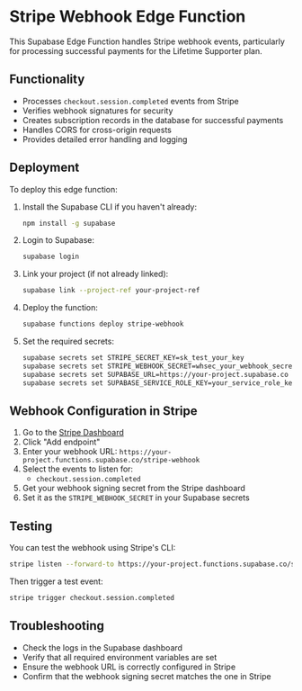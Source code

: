 # Stripe Webhook Edge Function

This Supabase Edge Function handles Stripe webhook events, particularly for processing successful payments for the Lifetime Supporter plan.

## Functionality

- Processes `checkout.session.completed` events from Stripe
- Verifies webhook signatures for security
- Creates subscription records in the database for successful payments
- Handles CORS for cross-origin requests
- Provides detailed error handling and logging

## Deployment

To deploy this edge function:

1. Install the Supabase CLI if you haven't already:
   ```bash
   npm install -g supabase
   ```

2. Login to Supabase:
   ```bash
   supabase login
   ```

3. Link your project (if not already linked):
   ```bash
   supabase link --project-ref your-project-ref
   ```

4. Deploy the function:
   ```bash
   supabase functions deploy stripe-webhook
   ```

5. Set the required secrets:
   ```bash
   supabase secrets set STRIPE_SECRET_KEY=sk_test_your_key
   supabase secrets set STRIPE_WEBHOOK_SECRET=whsec_your_webhook_secret
   supabase secrets set SUPABASE_URL=https://your-project.supabase.co
   supabase secrets set SUPABASE_SERVICE_ROLE_KEY=your_service_role_key
   ```

## Webhook Configuration in Stripe

1. Go to the [Stripe Dashboard](https://dashboard.stripe.com/webhooks)
2. Click "Add endpoint"
3. Enter your webhook URL: `https://your-project.functions.supabase.co/stripe-webhook`
4. Select the events to listen for:
   - `checkout.session.completed`
5. Get your webhook signing secret from the Stripe dashboard
6. Set it as the `STRIPE_WEBHOOK_SECRET` in your Supabase secrets

## Testing

You can test the webhook using Stripe's CLI:

```bash
stripe listen --forward-to https://your-project.functions.supabase.co/stripe-webhook
```

Then trigger a test event:

```bash
stripe trigger checkout.session.completed
```

## Troubleshooting

- Check the logs in the Supabase dashboard
- Verify that all required environment variables are set
- Ensure the webhook URL is correctly configured in Stripe
- Confirm that the webhook signing secret matches the one in Stripe 